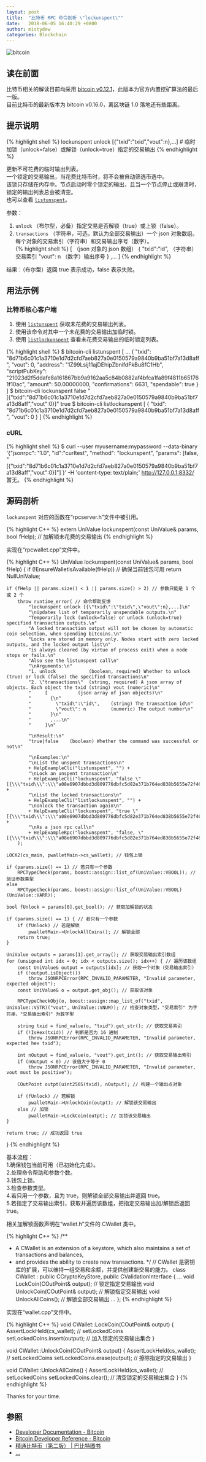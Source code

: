 ```yaml
---
layout: post
title:  "比特币 RPC 命令剖析 \"lockunspent\""
date:   2018-06-05 16:40:29 +0800
author: mistydew
categories: Blockchain
---
```

![bitcoin](/images/20180504/bitcoin.svg)

## 读在前面
比特币相关的解读目前均采用 [bitcoin v0.12.1](https://github.com/bitcoin/bitcoin/tree/v0.12.1)，此版本为官方内置挖矿算法的最后一版。<br>
目前比特币的最新版本为 bitcoin v0.16.0，离区块链 1.0 落地还有些距离。

## 提示说明

{% highlight shell %}
lockunspent unlock [{"txid":"txid","vout":n},...] # 临时加锁（unlock=false）或解锁（unlock=true）指定的交易输出
{% endhighlight %}

更新不可花费的临时输出列表。<br>
一个锁定的交易输出，当花费比特币时，将不会被自动筛选币选中。<br>
该锁只存储在内存中。节点启动时零个锁定的输出，且当一个节点停止或崩溃时，锁定的输出列表总会被清空。<br>
也可以查看 [`listunspent`](/2018/06/05/bitcoin-rpc-command-listunspent)。

参数：<br>
1. `unlock` （布尔型，必备）指定交易是否解锁（true）或上锁（false）。<br>
2. `transactions` （字符串，可选，默认为全部交易输出）一个 json 对象数组。每个对象的交易索引（字符串）和交易输出序号（数字）。<br>
{% highlight shell %}
     [           （json 对象的 json 数组）
       {
         "txid":"id",    （字符串）交易索引
         "vout": n         （数字）输出序号
       }
       ,...
     ]
{% endhighlight %}

结果：（布尔型）返回 true 表示成功，false 表示失败。

## 用法示例

### 比特币核心客户端

1. 使用 [`listunspent`](/2018/06/05/bitcoin-rpc-command-listunspent) 获取未花费的交易输出列表。<br>
2. 使用该命令对其中一个未花费的交易输出加临时锁。<br>
3. 使用 [`listlockunspent`](/2018/06/05/bitcoin-rpc-command-listlockunspent) 查看未花费交易输出的临时锁定列表。

{% highlight shell %}
$ bitcoin-cli listunspent
[
  ...
  {
    "txid": "8d71b6c01c1a3710e1d7d2cfd7aeb827a0e0150579a9840b9ba51bf7a13d8aff",
    "vout": 0,
    "address": "1Z99Lsij11ajDEhipZbnifdFkBu8fC1Hb",
    "scriptPubKey": "21023d2f5ddafe8a161867bb9a9162aa5c84b0882af4bfca1fa89f4811b651761f10ac",
    "amount": 50.00000000,
    "confirmations": 6631,
    "spendable": true
  }
]
$ bitcoin-cli lockunspent false "[{\"txid\":\"8d71b6c01c1a3710e1d7d2cfd7aeb827a0e0150579a9840b9ba51bf7a13d8aff\",\"vout\":0}]"
true
$ bitcoin-cli listlockunspent
[
  {
    "txid": "8d71b6c01c1a3710e1d7d2cfd7aeb827a0e0150579a9840b9ba51bf7a13d8aff",
    "vout": 0
  }
]
{% endhighlight %}

### cURL

{% highlight shell %}
$ curl --user myusername:mypassword --data-binary '{"jsonrpc": "1.0", "id":"curltest", "method": "lockunspent", "params": [false, "[{\"txid\":\"8d71b6c01c1a3710e1d7d2cfd7aeb827a0e0150579a9840b9ba51bf7a13d8aff\",\"vout\":0}]"] }' -H 'content-type: text/plain;' http://127.0.0.1:8332/
暂无。
{% endhighlight %}

## 源码剖析
`lockunspent` 对应的函数在“rpcserver.h”文件中被引用。

{% highlight C++ %}
extern UniValue lockunspent(const UniValue& params, bool fHelp); // 加解锁未花费的交易输出
{% endhighlight %}

实现在“rpcwallet.cpp”文件中。

{% highlight C++ %}
UniValue lockunspent(const UniValue& params, bool fHelp)
{
    if (!EnsureWalletIsAvailable(fHelp)) // 确保当前钱包可用
        return NullUniValue;
    
    if (fHelp || params.size() < 1 || params.size() > 2) // 参数只能是 1 个或 2 个
        throw runtime_error( // 命令帮助反馈
            "lockunspent unlock [{\"txid\":\"txid\",\"vout\":n},...]\n"
            "\nUpdates list of temporarily unspendable outputs.\n"
            "Temporarily lock (unlock=false) or unlock (unlock=true) specified transaction outputs.\n"
            "A locked transaction output will not be chosen by automatic coin selection, when spending bitcoins.\n"
            "Locks are stored in memory only. Nodes start with zero locked outputs, and the locked output list\n"
            "is always cleared (by virtue of process exit) when a node stops or fails.\n"
            "Also see the listunspent call\n"
            "\nArguments:\n"
            "1. unlock            (boolean, required) Whether to unlock (true) or lock (false) the specified transactions\n"
            "2. \"transactions\"  (string, required) A json array of objects. Each object the txid (string) vout (numeric)\n"
            "     [           (json array of json objects)\n"
            "       {\n"
            "         \"txid\":\"id\",    (string) The transaction id\n"
            "         \"vout\": n         (numeric) The output number\n"
            "       }\n"
            "       ,...\n"
            "     ]\n"

            "\nResult:\n"
            "true|false    (boolean) Whether the command was successful or not\n"

            "\nExamples:\n"
            "\nList the unspent transactions\n"
            + HelpExampleCli("listunspent", "") +
            "\nLock an unspent transaction\n"
            + HelpExampleCli("lockunspent", "false \"[{\\\"txid\\\":\\\"a08e6907dbbd3d809776dbfc5d82e371b764ed838b5655e72f463568df1aadf0\\\",\\\"vout\\\":1}]\"") +
            "\nList the locked transactions\n"
            + HelpExampleCli("listlockunspent", "") +
            "\nUnlock the transaction again\n"
            + HelpExampleCli("lockunspent", "true \"[{\\\"txid\\\":\\\"a08e6907dbbd3d809776dbfc5d82e371b764ed838b5655e72f463568df1aadf0\\\",\\\"vout\\\":1}]\"") +
            "\nAs a json rpc call\n"
            + HelpExampleRpc("lockunspent", "false, \"[{\\\"txid\\\":\\\"a08e6907dbbd3d809776dbfc5d82e371b764ed838b5655e72f463568df1aadf0\\\",\\\"vout\\\":1}]\"")
        );

    LOCK2(cs_main, pwalletMain->cs_wallet); // 钱包上锁

    if (params.size() == 1) // 若只有一个参数
        RPCTypeCheck(params, boost::assign::list_of(UniValue::VBOOL)); // 验证参数类型
    else
        RPCTypeCheck(params, boost::assign::list_of(UniValue::VBOOL)(UniValue::VARR));

    bool fUnlock = params[0].get_bool(); // 获取加解锁的状态

    if (params.size() == 1) { // 若只有一个参数
        if (fUnlock) // 若是解锁
            pwalletMain->UnlockAllCoins(); // 解锁全部
        return true;
    }

    UniValue outputs = params[1].get_array(); // 获取交易输出索引数组
    for (unsigned int idx = 0; idx < outputs.size(); idx++) { // 遍历该数组
        const UniValue& output = outputs[idx]; // 获取一个对象（交易输出索引）
        if (!output.isObject())
            throw JSONRPCError(RPC_INVALID_PARAMETER, "Invalid parameter, expected object");
        const UniValue& o = output.get_obj(); // 获取该对象

        RPCTypeCheckObj(o, boost::assign::map_list_of("txid", UniValue::VSTR)("vout", UniValue::VNUM)); // 检查对象类型，"交易索引" 为字符串，"交易输出索引" 为数字型

        string txid = find_value(o, "txid").get_str(); // 获取交易索引
        if (!IsHex(txid)) // 判断是否为 16 进制
            throw JSONRPCError(RPC_INVALID_PARAMETER, "Invalid parameter, expected hex txid");

        int nOutput = find_value(o, "vout").get_int(); // 获取交易输出索引
        if (nOutput < 0) // 该值大于等于 0
            throw JSONRPCError(RPC_INVALID_PARAMETER, "Invalid parameter, vout must be positive");

        COutPoint outpt(uint256S(txid), nOutput); // 构建一个输出点对象

        if (fUnlock) // 若解锁
            pwalletMain->UnlockCoin(outpt); // 解锁该交易输出
        else // 加锁
            pwalletMain->LockCoin(outpt); // 加锁该交易输出
    }

    return true; // 成功返回 true
}
{% endhighlight %}

基本流程：<br>
1.确保钱包当前可用（已初始化完成）。<br>
2.处理命令帮助和参数个数。<br>
3.钱包上锁。<br>
3.检查参数类型。<br>
4.若只用一个参数，且为 true，则解锁全部交易输出并返回 true。<br>
5.若指定了交易输出索引，获取并遍历该数组，把指定交易输出加/解锁后返回 true。

相关加解锁函数声明在“wallet.h”文件的 CWallet 类中。

{% highlight C++ %}
/** 
 * A CWallet is an extension of a keystore, which also maintains a set of transactions and balances,
 * and provides the ability to create new transactions.
 */ // CWallet 是密钥库的扩展，可以维持一组交易和余额，并提供创建新交易的能力。
class CWallet : public CCryptoKeyStore, public CValidationInterface
{
    ...
    void LockCoin(COutPoint& output); // 锁定指定交易输出
    void UnlockCoin(COutPoint& output); // 解锁指定交易输出
    void UnlockAllCoins(); // 解锁全部交易输出
    ...
};
{% endhighlight %}

实现在“wallet.cpp”文件中。

{% highlight C++ %}
void CWallet::LockCoin(COutPoint& output)
{
    AssertLockHeld(cs_wallet); // setLockedCoins
    setLockedCoins.insert(output); // 加入锁定的交易输出集合
}

void CWallet::UnlockCoin(COutPoint& output)
{
    AssertLockHeld(cs_wallet); // setLockedCoins
    setLockedCoins.erase(output); // 擦除指定的交易输出
}

void CWallet::UnlockAllCoins()
{
    AssertLockHeld(cs_wallet); // setLockedCoins
    setLockedCoins.clear(); // 清空锁定的交易输出集合
}
{% endhighlight %}

Thanks for your time.

## 参照
* [Developer Documentation - Bitcoin](https://bitcoin.org/en/developer-documentation)
* [Bitcoin Developer Reference - Bitcoin](https://bitcoin.org/en/developer-reference#lockunspent)
* [精通比特币（第二版） \| 巴比特图书](http://book.8btc.com/masterbitcoin2cn)
* [...](https://github.com/mistydew/blockchain)
